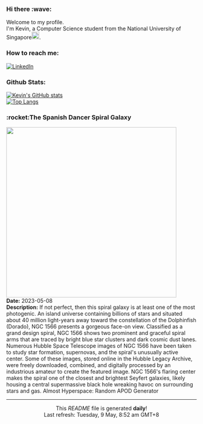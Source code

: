 <h3>Hi there :wave:</h3>

Welcome to my profile.   
I'm Kevin, a Computer Science student from the National University of Singapore<img src="https://img.icons8.com/color/96/000000/singapore-circular.png" width="20px"/>.</p>

<h3>How to reach me: </h3>
<a href="https://www.linkedin.com/in/kevin-foong/"><img alt="LinkedIn" src="https://img.shields.io/badge/linkedin-%230077B5.svg?&style=for-the-badge&logo=linkedin&logoColor=white" /></a> 

<h3>Github Stats: </h3> 

[![Kevin's GitHub stats](https://github-readme-stats.vercel.app/api?username=kevin9foong&theme=tokyonight)](https://github.com/anuraghazra/github-readme-stats) <br/>
[![Top Langs](https://github-readme-stats.vercel.app/api/top-langs/?username=kevin9foong&layout=compact&theme=tokyonight)](https://github.com/anuraghazra/github-readme-stats)

<h3>:rocket:The Spanish Dancer Spiral Galaxy</h3> 
<img width="450" src="https:&#x2F;&#x2F;apod.nasa.gov&#x2F;apod&#x2F;image&#x2F;2305&#x2F;NGC1566_HubbleOdenthal_1280.jpg" /><br/>
<b>Date:</b> 2023-05-08<br/>
<b>Description:</b> If not perfect, then this spiral galaxy is at least one of the most photogenic. An island universe containing billions of stars and situated about 40 million light-years away toward the constellation of the Dolphinfish (Dorado), NGC 1566 presents a gorgeous face-on view. Classified as a grand design spiral, NGC 1566 shows two prominent and graceful spiral arms that are traced by bright blue star clusters and dark cosmic dust lanes. Numerous Hubble Space Telescope images of NGC 1566 have been taken to study star formation, supernovas, and the spiral&#39;s unusually active center. Some of these images, stored online in the Hubble Legacy Archive, were freely downloaded, combined, and digitally processed by an industrious amateur to create the featured image. NGC 1566&#39;s flaring center makes the spiral one of the closest and brightest Seyfert galaxies, likely housing a central supermassive black hole wreaking havoc on surrounding stars and gas.   Almost Hyperspace: Random APOD Generator<br/>

------------
<p align="center">This <i>README</i> file is generated <b>daily</b>!</br>
Last refresh: Tuesday, 9 May, 8:52 am GMT+8<br />